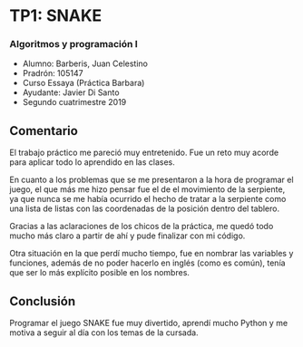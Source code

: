 # TP1: SNAKE
### Algoritmos y programación I 
- Alumno: Barberis, Juan Celestino
- Pradrón: 105147
- Curso Essaya (Práctica Barbara)
- Ayudante: Javier Di Santo
- Segundo cuatrimestre 2019

## Comentario

El trabajo práctico me pareció muy entretenido. Fue un reto muy acorde para aplicar todo lo aprendido en las clases.

En cuanto a los problemas que se me presentaron a la hora de programar el juego, el que más me hizo pensar fue el de el movimiento de la serpiente, ya que nunca se me había ocurrido el hecho de tratar a la serpiente como una lista de listas con las coordenadas de la posición dentro del tablero. 

Gracias a las aclaraciones de los chicos de la práctica, me quedó todo mucho más claro a partir de ahí y pude finalizar con mi código.

Otra situación en la que perdí mucho tiempo, fue en nombrar las variables y funciones, además de no poder hacerlo en inglés (como es común), tenía que ser lo más explícito posible en los nombres.

## Conclusión

Programar el juego SNAKE fue muy divertido, aprendí mucho Python y me motiva a seguir al día con los temas de la cursada. 